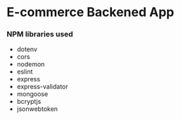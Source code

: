 # E-commerce Backened App

### NPM libraries used
- dotenv
- cors
- nodemon
- eslint
- express
- express-validator
- mongoose
- bcryptjs
- jsonwebtoken
